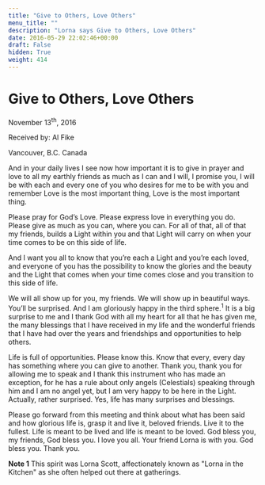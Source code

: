 ```yaml
---
title: "Give to Others, Love Others"
menu_title: ""
description: "Lorna says Give to Others, Love Others"
date: 2016-05-29 22:02:46+00:00
draft: False
hidden: True
weight: 414
---
```

# Give to Others, Love Others
November 13<sup>th</sup>, 2016

Received by: Al Fike

Vancouver, B.C. Canada


And in your daily lives I see now how important it is to give in prayer and love to all my earthly friends as much as I can and I will, I promise you, I will be with each and every one of you who desires for me to be with you and remember Love is the most important thing, Love is the most important thing. 

Please pray for God’s Love. Please express love in everything you do. Please give as much as you can, where you can. For all of that, all of that my friends, builds a Light within you and that Light will carry on when your time comes to be on this side of life. 

And I want you all to know that you’re each a Light and you’re each loved, and everyone of you has the possibility to know the glories and the beauty and the Light that comes when your time comes close and you transition to this side of life. 

We will all show up for you, my friends. We will show up in beautiful ways. You’ll be surprised. And I am gloriously happy in the third sphere.<sup>1</sup> It is a big surprise to me and I thank God with all my heart for all that he has given me, the many blessings that I have received in my life and the wonderful friends that I have had over the years and friendships and opportunities to help others. 

Life is full of opportunities. Please know this. Know that every, every day has something where you can give to another. Thank you, thank you for allowing me to speak and I thank this instrument who has made an exception, for he has a rule about only angels (Celestials) speaking through him and I am no angel yet, but I am very happy to be here in the Light. Actually, rather surprised. Yes, life has many surprises and blessings. 

Please go forward from this meeting and think about what has been said and how glorious life is, grasp it and live it, beloved friends. Live it to the fullest. Life is meant to be lived and life is meant to be loved. God bless you, my friends, God bless you. I love you all. Your friend Lorna is with you. God bless you. Thank you. 

**Note 1** This spirit was Lorna Scott, affectionately known as "Lorna in the Kitchen" as she often helped out there at gatherings.




  

